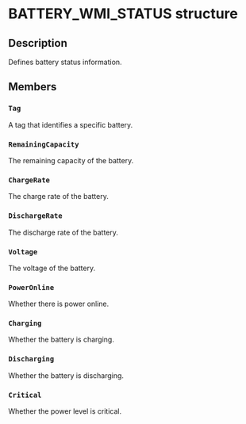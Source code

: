 # BATTERY_WMI_STATUS structure

## Description

Defines battery status information.

## Members

### `Tag`

A tag that identifies a specific battery.

### `RemainingCapacity`

The remaining capacity of the battery.

### `ChargeRate`

The charge rate of the battery.

### `DischargeRate`

The discharge rate of the battery.

### `Voltage`

The voltage of the battery.

### `PowerOnline`

Whether there is power online.

### `Charging`

Whether the battery is charging.

### `Discharging`

Whether the battery is discharging.

### `Critical`

Whether the power level is critical.